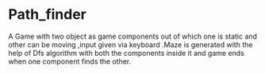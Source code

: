 # Path_finder
A Game with two object as game components out of which one is static and other can be moving ,input given via keyboard .Maze is generated with the help of Dfs algorithm with both the components inside it and game ends when one  component finds the other.
